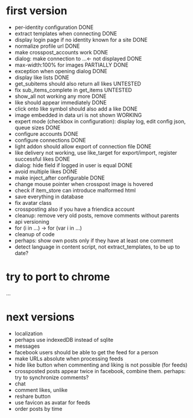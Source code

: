first version
=============

* per-identity configuration DONE
* extract templates when connecting DONE
* display login page if no identity known for a site DONE
* normalize profile url DONE
* make crosspost_accounts work DONE
* dialog: make connection to ...<- not displayed DONE
* max-width:100% for images PARTIALLY DONE
* exception when opening dialog DONE
* display like lists DONE
* get_subitems should also return all likes UNTESTED
* fix sub_items_complete in get_items UNTESTED
* show_all not working any more DONE
* like should appear immediately DONE
* click onto like symbol should also add a like DONE
* image embedded in data uri is not shown WORKING
* expert mode (checkbox in configuration): display log, edit config json, queue sizes DONE
* configure accounts DONE
* configure connections DONE
* light addon should allow export of connection file DONE
* like delivery not working, use like_target for export/import, register successful likes DONE
* dialog: hide field if logged in user is equal DONE
* avoid multiple likes DONE
* make inject_after configurable DONE
* change mouse pointer when crosspost image is hovered
* check if item_store can introduce malformed html
* save everything in database
* fix avatar class
* crossposting also if you have a friendica account
* cleanup: remove very old posts, remove comments without parents
* api versioning
* for (i in ...) -> for (var i in ...)
* cleanup of code
* perhaps: show own posts only if they have at least one comment
* detect language in content script, not extract_templates, to be up to date?

try to port to chrome
=====================

...

next versions
=============

* localization
* perhaps use indexedDB instead of sqlite
* messages
* facebook users should be able to get the feed for a person
* make URLs absolute when processing feeds
* hide like button when commenting and liking is not possible (for feeds)
* crossposted posts appear twice in facebook, combine them. perhaps: try to synchronize comments?
* chat
* comment likes, unlike
* reshare button
* use favicon as avatar for feeds
* order posts by time

